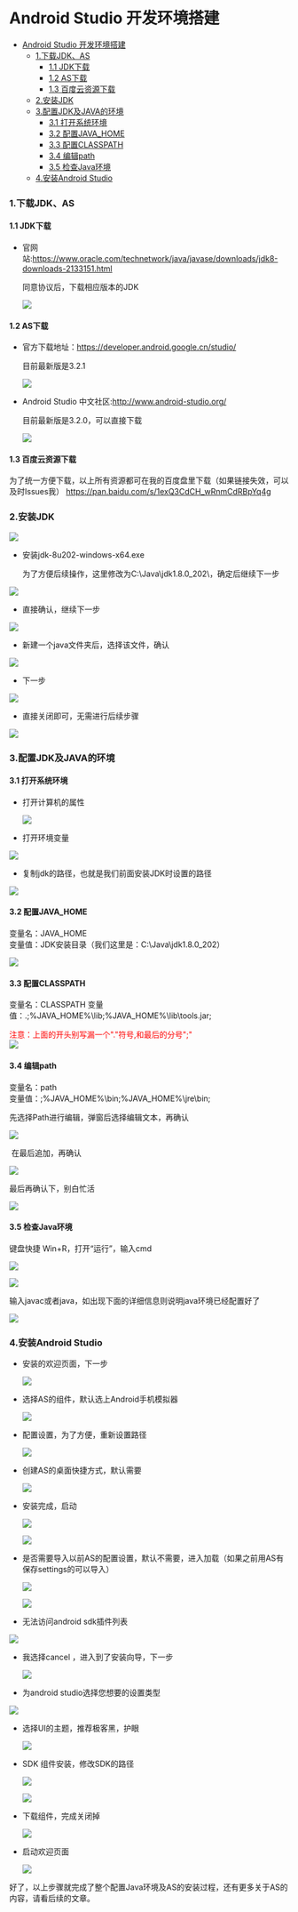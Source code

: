 
# Android Studio 开发环境搭建
- [Android Studio 开发环境搭建](#android-studio-开发环境搭建)
    - [1.下载JDK、AS](#1下载jdkas)
      - [1.1 JDK下载](#11-jdk下载)
      - [1.2 AS下载](#12-as下载)
      - [1.3 百度云资源下载](#13-百度云资源下载)
    - [2.安装JDK](#2安装jdk)
    - [3.配置JDK及JAVA的环境](#3配置jdk及java的环境)
      - [3.1 打开系统环境](#31-打开系统环境)
      - [3.2 配置JAVA_HOME](#32-配置java_home)
      - [3.3 配置CLASSPATH](#33-配置classpath)
      - [3.4 编辑path](#34-编辑path)
      - [3.5 检查Java环境](#35-检查java环境)
    - [4.安装Android Studio](#4安装android-studio)
###  1.下载JDK、AS

#### 1.1 JDK下载

* 官网站:https://www.oracle.com/technetwork/java/javase/downloads/jdk8-downloads-2133151.html

  同意协议后，下载相应版本的JDK

  ![](https://brian-1258565516.cos.ap-guangzhou.myqcloud.com/img/下载最新的jdk.png)

#### 1.2 AS下载

* 官方下载地址：https://developer.android.google.cn/studio/

  目前最新版是3.2.1

  ![](https://brian-1258565516.cos.ap-guangzhou.myqcloud.com/img/最新版3.2.1.png)
* Android Studio 中文社区:http://www.android-studio.org/
  
  目前最新版是3.2.0，可以直接下载

  ![](https://brian-1258565516.cos.ap-guangzhou.myqcloud.com/img/AS网址下载.png)

#### 1.3 百度云资源下载
为了统一方便下载，以上所有资源都可在我的百度盘里下载（如果链接失效，可以及时Issues我）
https://pan.baidu.com/s/1exQ3CdCH_wRnmCdRBpYq4g
###  2.安装JDK
[](#android-studio-开发环境搭建)
[![](https://brian-1258565516.cos.ap-guangzhou.myqcloud.com/img/顶部top.png)
](#android-studio-开发环境搭建)


* 安装jdk-8u202-windows-x64.exe

   为了方便后续操作，这里修改为C:\Java\jdk1.8.0_202\，确定后继续下一步

![](https://brian-1258565516.cos.ap-guangzhou.myqcloud.com/img/修改jdk路径.png)

* 直接确认，继续下一步

![](https://brian-1258565516.cos.ap-guangzhou.myqcloud.com/img/jdk确认.png)



* 新建一个java文件夹后，选择该文件，确认

![](https://brian-1258565516.cos.ap-guangzhou.myqcloud.com/img/新建java文件夹.png)

* 下一步

![](https://brian-1258565516.cos.ap-guangzhou.myqcloud.com/img/新建java后.png)

* 直接关闭即可，无需进行后续步骤

![](https://brian-1258565516.cos.ap-guangzhou.myqcloud.com/img/关闭.png)



###  3.配置JDK及JAVA的环境
#### 3.1 打开系统环境

* 打开计算机的属性

   ![](https://brian-1258565516.cos.ap-guangzhou.myqcloud.com/img/打开计算机属性.png)

* 打开环境变量

![](https://brian-1258565516.cos.ap-guangzhou.myqcloud.com/img/打开环境变量.png)

* 复制jdk的路径，也就是我们前面安装JDK时设置的路径

![](https://brian-1258565516.cos.ap-guangzhou.myqcloud.com/img/复制jdk路径.png)

#### 3.2 配置JAVA_HOME 
变量名：JAVA_HOME       
变量值：JDK安装目录（我们这里是：C:\Java\jdk1.8.0_202）

![](https://brian-1258565516.cos.ap-guangzhou.myqcloud.com/img/新建JAVA_HOME.png)

#### 3.3 配置CLASSPATH
变量名：CLASSPATH
变量值：.;%JAVA_HOME%\lib;%JAVA_HOME%\lib\tools.jar;


<font color=##FF0000>  注意：上面的开头别写漏一个"."符号,和最后的分号";" </font>   
![](https://brian-1258565516.cos.ap-guangzhou.myqcloud.com/img/添加classpath.png)

#### 3.4 编辑path

变量名：path  
变量值：;%JAVA_HOME%\bin;%JAVA_HOME%\jre\bin; 

先选择Path进行编辑，弹窗后选择编辑文本，再确认

![](https://brian-1258565516.cos.ap-guangzhou.myqcloud.com/img/编辑path1.png)

​    在最后追加，再确认

![](https://brian-1258565516.cos.ap-guangzhou.myqcloud.com/img/path追加.png)

最后再确认下，别白忙活

![](https://brian-1258565516.cos.ap-guangzhou.myqcloud.com/img/最后确认.png)

#### 3.5 检查Java环境

   键盘快捷 Win+R，打开“运行”，输入cmd

   ![](https://brian-1258565516.cos.ap-guangzhou.myqcloud.com/img/同时win加r.png)

![](https://brian-1258565516.cos.ap-guangzhou.myqcloud.com/img/输入cmd.png)

输入javac或者java，如出现下面的详细信息则说明java环境已经配置好了

![](https://brian-1258565516.cos.ap-guangzhou.myqcloud.com/img/javac.png)

###  4.安装Android Studio 

* 安装的欢迎页面，下一步

  ![](https://brian-1258565516.cos.ap-guangzhou.myqcloud.com/img/安装的欢迎页面.png)

* 选择AS的组件，默认选上Android手机模拟器

  ![](https://brian-1258565516.cos.ap-guangzhou.myqcloud.com/img/选择AS组件.png)

* 配置设置，为了方便，重新设置路径

    ![](https://brian-1258565516.cos.ap-guangzhou.myqcloud.com/img/修改配置设置.png)

*  创建AS的桌面快捷方式，默认需要

      ![](https://brian-1258565516.cos.ap-guangzhou.myqcloud.com/img/创建软件快捷.png)

* 安装完成，启动

  ![](https://brian-1258565516.cos.ap-guangzhou.myqcloud.com/img/安装完成.png)

  ![](https://brian-1258565516.cos.ap-guangzhou.myqcloud.com/img/启动AS.png)

* 是否需要导入以前AS的配置设置，默认不需要，进入加载（如果之前用AS有保存settings的可以导入）

    ![](https://brian-1258565516.cos.ap-guangzhou.myqcloud.com/img/是否需要导入以前AS的配置设置.png)

  ![](https://brian-1258565516.cos.ap-guangzhou.myqcloud.com/img/加载中.png)

* 无法访问android sdk插件列表

![](https://brian-1258565516.cos.ap-guangzhou.myqcloud.com/img/无法访问插件列表.png)


* 我选择cancel ，进入到了安装向导，下一步

  ![](https://brian-1258565516.cos.ap-guangzhou.myqcloud.com/img/安装向导.png)

* 为android studio选择您想要的设置类型

![](https://brian-1258565516.cos.ap-guangzhou.myqcloud.com/img/为androidstudio选择您想要的设置类型.png)


* 选择UI的主题，推荐极客黑，护眼

  ![](https://brian-1258565516.cos.ap-guangzhou.myqcloud.com/img/ui主题.png)

* SDK 组件安装，修改SDK的路径

  ![](https://brian-1258565516.cos.ap-guangzhou.myqcloud.com/img/sdk组件安装.png)

  ![](https://brian-1258565516.cos.ap-guangzhou.myqcloud.com/img/修改SDK路径.png)

* 下载组件，完成关闭掉

  ![](https://brian-1258565516.cos.ap-guangzhou.myqcloud.com/img/下载组件.png)

* 启动欢迎页面

  ![](https://brian-1258565516.cos.ap-guangzhou.myqcloud.com/img/AS欢迎页.png)


好了，以上步骤就完成了整个配置Java环境及AS的安装过程，还有更多关于AS的内容，请看后续的文章。